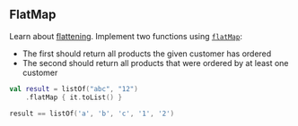 ## FlatMap

Learn about [flattening](https://kotlinlang.org/docs/reference/collection-transformations.html#flattening).
Implement two functions using
[`flatMap`](https://kotlinlang.org/api/latest/jvm/stdlib/kotlin.collections/kotlin.-iterable/flat-map.html):
- The first should return all products the given customer has ordered
- The second should return all products that were ordered by at least one customer

```kotlin
val result = listOf("abc", "12")
    .flatMap { it.toList() }

result == listOf('a', 'b', 'c', '1', '2')
```
